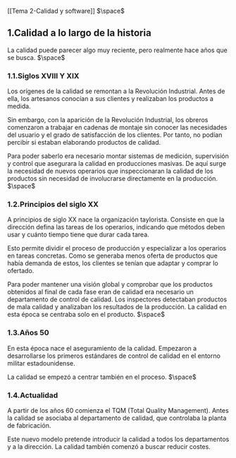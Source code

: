 [[Tema 2-Calidad y software]]
$\space$
## 1.Calidad a lo largo de la historia
La calidad puede parecer algo muy reciente, pero realmente hace años que se busca.
$\space$
### 1.1.Siglos XVIII Y XIX
Los orígenes de la calidad se remontan a la Revolución Industrial. Antes de ella, los artesanos conocían a sus clientes y realizaban los productos a medida. 

Sin embargo, con la aparición de la Revolución Industrial, los obreros comenzaron a trabajar en cadenas de montaje sin conocer las necesidades del usuario y el grado de satisfacción de los clientes. Por tanto, no podían percibir si estaban elaborando productos de calidad.

Para poder saberlo era necesario montar sistemas de medición, supervisión y control que asegurara la calidad en producciones masivas. De aquí surge la necesidad de nuevos operarios que inspeccionaran la calidad de los productos sin necesidad de involucrarse directamente en la producción.
$\space$
### 1.2.Principios del siglo XX
A principios de siglo XX nace la organización taylorista. Consiste en que la dirección defina las tareas de los operarios, indicando que métodos deben usar y cuánto tiempo tiene que durar cada tarea.

Esto permite dividir el proceso de producción y especializar a los operarios en tareas concretas. Como se generaba menos oferta de productos que había demanda de estos, los clientes se tenían que adaptar y comprar lo ofertado.

Para poder mantener una visión global y comprobar que los productos obtenidos al final de cada fase eran de calidad era necesario un departamento de control de calidad.  Los inspectores detectaban productos de mala calidad y analizaban los resultados de la producción. La calidad en esta época se centraba solo en el producto.
$\space$
### 1.3.Años 50
En esta época nace el aseguramiento de la calidad. Empezaron a desarrollarse los primeros estándares de control de calidad en el entorno militar estadounidense. 

La calidad se empezó a centrar también en el proceso.
$\space$

### 1.4.Actualidad
A partir de los años 60 comienza el TQM (Total Quality Management). Antes la calidad se asociaba al departamento de calidad, que controlaba la planta de fabricación. 

Este nuevo modelo pretende introducir la calidad a todos los departamentos y a la dirección. La calidad también comenzó a buscar reducir costes.